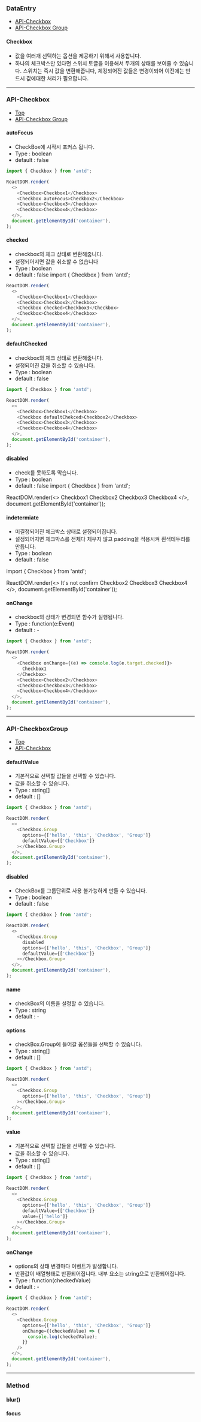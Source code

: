 ### DataEntry

- [API-Checkbox](#API-Checkbox)
- [API-Checkbox Group](#API-CheckboxGroup)

#### Checkbox

- 값을 여러개 선택하는 옵션을 제공하기 위해서 사용합니다.
- 하나의 체크박스만 있다면 스위치 토글을 이용해서 두개의 상태를 보여줄 수 있습니다. 스위치는 즉시 값을 변환해줍니다, 체킹되어진 값들은 변경이되어 이전에는 반드시 값에대한 처리가 필요합니다.

---

### API-Checkbox

- [Top](###DataEntry)
- [API-Checkbox Group](###API-CheckboxGroup)

#### autoFocus

- CheckBox에 시작시 포커스 됩니다.
- Type : boolean
- default : false

```js
import { Checkbox } from 'antd';

ReactDOM.render(
  <>
    <Checkbox>Checkbox1</Checkbox>
    <Checkbox autoFocus>Checkbox2</Checkbox>
    <Checkbox>Checkbox3</Checkbox>
    <Checkbox>Checkbox4</Checkbox>
  </>,
  document.getElementById('container'),
);
```

#### checked

- checkbox의 체크 상태로 변환해줍니다.
- 설정되어지면 값을 취소할 수 없습니다
- Type : boolean
- default : false
  import { Checkbox } from 'antd';

```js
ReactDOM.render(
  <>
    <Checkbox>Checkbox1</Checkbox>
    <Checkbox>Checkbox2</Checkbox>
    <Checkbox checked>Checkbox3</Checkbox>
    <Checkbox>Checkbox4</Checkbox>
  </>,
  document.getElementById('container'),
);
```

#### defaultChecked

- checkbox의 체크 상태로 변환해줍니다.
- 설정되어진 값을 취소할 수 있습니다.
- Type : boolean
- default : false

```js
import { Checkbox } from 'antd';

ReactDOM.render(
  <>
    <Checkbox>Checkbox1</Checkbox>
    <Checkbox defaultChekced>Checkbox2</Checkbox>
    <Checkbox>Checkbox3</Checkbox>
    <Checkbox>Checkbox4</Checkbox>
  </>,
  document.getElementById('container'),
);
```

#### disabled

- check를 못하도록 막습니다.
- Type : boolean
- default : false
  import { Checkbox } from 'antd';

ReactDOM.render(<>
<Checkbox disabled>Checkbox1</Checkbox>
<Checkbox >Checkbox2</Checkbox>
<Checkbox >Checkbox3</Checkbox>
<Checkbox >Checkbox4</Checkbox>
</>,
document.getElementById('container'));

#### indetermiate

- 미결정되어진 체크박스 상태로 설정되어집니다.
- 설정되어지면 체크박스를 전체다 체우지 않고 padding을 적용시켜 흰색테두리를 만듭니다.
- Type : boolean
- default : false

import { Checkbox } from 'antd';

ReactDOM.render(<>
<Checkbox indetermiate>It's not confirm</Checkbox>
<Checkbox >Checkbox2</Checkbox>
<Checkbox >Checkbox3</Checkbox>
<Checkbox >Checkbox4</Checkbox>
</>,
document.getElementById('container'));

#### onChange

- checkbox의 상태가 변경되면 함수가 실행됩니다.
- Type : function(e:Event)
- default : -

```js
import { Checkbox } from 'antd';

ReactDOM.render(
  <>
    <Checkbox onChange={(e) => console.log(e.target.checked)}>
      Checkbox1
    </Checkbox>
    <Checkbox>Checkbox2</Checkbox>
    <Checkbox>Checkbox3</Checkbox>
    <Checkbox>Checkbox4</Checkbox>
  </>,
  document.getElementById('container'),
);
```

---

### API-CheckboxGroup

- [Top](###DataEntry)
- [API-Checkbox](###API-Checkbox)

#### defaultValue

- 기본적으로 선택할 값들을 선택할 수 있습니다.
- 값을 취소할 수 있습니다.
- Type : string[]
- default : []

```js
import { Checkbox } from 'antd';

ReactDOM.render(
  <>
    <Checkbox.Group
      options={['hello', 'this', 'Checkbox', 'Group']}
      defaultValue={['Checkbox']}
    ></Checkbox.Group>
  </>,
  document.getElementById('container'),
);
```

#### disabled

- CheckBox를 그룹단위로 사용 불가능하게 만들 수 있습니다.
- Type : boolean
- default : false

```js
import { Checkbox } from 'antd';

ReactDOM.render(
  <>
    <Checkbox.Group
      disabled
      options={['hello', 'this', 'Checkbox', 'Group']}
      defaultValue={['Checkbox']}
    ></Checkbox.Group>
  </>,
  document.getElementById('container'),
);
```

#### name

- checkBox의 이름을 설정할 수 있습니다.
- Type : string
- default : -

#### options

- checkBox.Group에 들어갈 옵션들을 선택할 수 있습니다.
- Type : string[]
- default : []

```js
import { Checkbox } from 'antd';

ReactDOM.render(
  <>
    <Checkbox.Group
      options={['hello', 'this', 'Checkbox', 'Group']}
    ></Checkbox.Group>
  </>,
  document.getElementById('container'),
);
```

#### value

- 기본적으로 선택할 값들을 선택할 수 있습니다.
- 값을 취소할 수 있습니다.
- Type : string[]
- default : []

```js
import { Checkbox } from 'antd';

ReactDOM.render(
  <>
    <Checkbox.Group
      options={['hello', 'this', 'Checkbox', 'Group']}
      defaultValue={['Checkbox']}
      value={['hello']}
    ></Checkbox.Group>
  </>,
  document.getElementById('container'),
);
```

#### onChange

- options의 상태 변경마다 이벤트가 발생합니다.
- 반환값이 배열형태로 반환되어집니다. 내부 요소는 string으로 반환되어집니다.
- Type : function(checkedValue)
- default : -

```js
import { Checkbox } from 'antd';

ReactDOM.render(
  <>
    <Checkbox.Group
      options={['hello', 'this', 'Checkbox', 'Group']}
      onChange={(checkedValue) => {
        console.log(checkedValue);
      }}
    />
  </>,
  document.getElementById('container'),
);
```

---

### Method

#### blur()

#### focus
